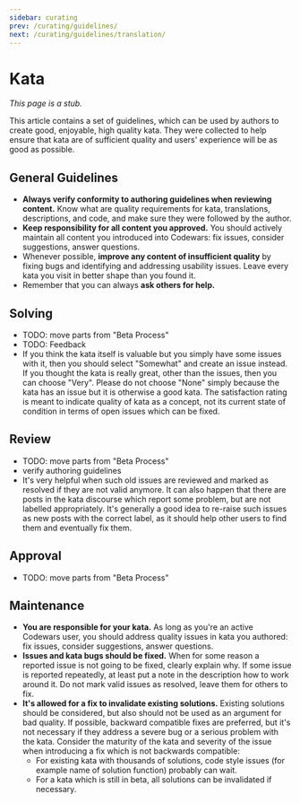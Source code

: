 ```yaml
---
sidebar: curating
prev: /curating/guidelines/
next: /curating/guidelines/translation/
---
```



# Kata

_This page is a stub._

This article contains a set of guidelines, which can be used by authors to create good, enjoyable, high quality kata. They were collected to help ensure that kata are of sufficient quality and users' experience will be as good as possible.

## General Guidelines

- **Always verify conformity to authoring guidelines when reviewing content.** Know what are quality requirements for kata, translations, descriptions, and code, and make sure they were followed by the author.
- **Keep responsibility for all content you approved.** You should actively maintain all content you introduced into Codewars: fix issues, consider suggestions, answer questions.
- Whenever possible, **improve any content of insufficient quality** by fixing bugs and identifying and addressing usability issues. Leave every kata you visit in better shape than you found it.
- Remember that you can always **ask others for help.** 


## Solving

- TODO: move parts from "Beta Process"
- TODO: Feedback
- If you think the kata itself is valuable but you simply have some issues with it, then you should select "Somewhat" and create an issue instead. If you thought the kata is really great, other than the issues, then you can choose "Very". Please do not choose "None" simply because the kata has an issue but it is otherwise a good kata. The satisfaction rating is meant to indicate quality of kata as a concept, not its current state of condition in terms of open issues which can be fixed.

## Review

- TODO: move parts from "Beta Process"
- verify authoring guidelines
- It's very helpful when such old issues are reviewed and marked as resolved if they are not valid anymore. It can also happen that there are posts in the kata discourse which report some problem, but are not labelled appropriately. It's generally a good idea to re-raise such issues as new posts with the correct label, as it should help other users to find them and eventually fix them.

## Approval

- TODO: move parts from "Beta Process"


## Maintenance

- **You are responsible for your kata.** As long as you're an active Codewars user, you should address quality issues in kata you authored: fix issues, consider suggestions, answer questions.
- **Issues and kata bugs should be fixed.** When for some reason a reported issue is not going to be fixed, clearly explain why. If some issue is reported repeatedly, at least put a note in the description how to work around it. Do not mark valid issues as resolved, leave them for others to fix.
- **It's allowed for a fix to invalidate existing solutions.** Existing solutions should be considered, but also should not be used as an argument for bad quality. If possible, backward compatible fixes are preferred, but it's not necessary if they address a severe bug or a serious problem with the kata. Consider the maturity of the kata and severity of the issue when introducing a fix which is not backwards compatible:
  - For existing kata with thousands of solutions, code style issues (for example name of solution function) probably can wait.
  - For a kata which is still in beta, all solutions can be invalidated if necessary.